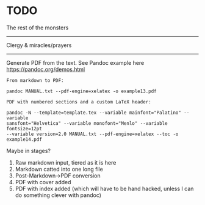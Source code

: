 # TODO

The rest of the monsters

-------------------------------------------------------------------------------

Clergy & miracles/prayers

-------------------------------------------------------------------------------

Generate PDF from the text. See Pandoc example here https://pandoc.org/demos.html

```
From markdown to PDF:

pandoc MANUAL.txt --pdf-engine=xelatex -o example13.pdf

PDF with numbered sections and a custom LaTeX header:

pandoc -N --template=template.tex --variable mainfont="Palatino" --variable
sansfont="Helvetica" --variable monofont="Menlo" --variable fontsize=12pt
--variable version=2.0 MANUAL.txt --pdf-engine=xelatex --toc -o example14.pdf
```

Maybe in stages?

1. Raw markdown input, tiered as it is here
2. Markdown catted into one long file
3. Post-Markdown→PDF conversion
4. PDF with cover added
5. PDF with index added (which will have to be hand hacked, unless I can do
   something clever with pandoc)
